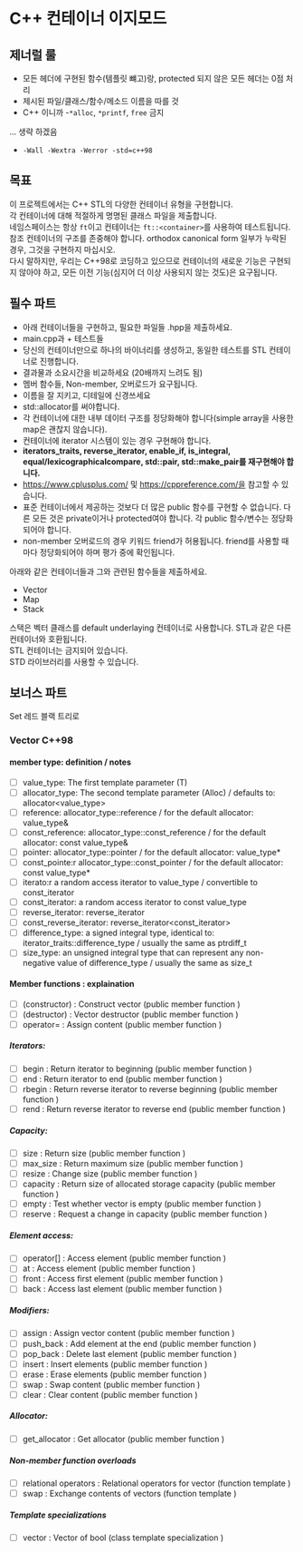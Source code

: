 # C++ 컨테이너 이지모드

## 제너럴 룰
- 모든 헤더에 구현된 함수(템플릿 뺴고)랑, protected 되지 않은 모든 헤더는 0점 처리
- 제시된 파일/클래스/함수/메소드 이름을 따를 것
- C++ 이니까 
  -`*alloc`, `*printf`, `free` 금지
 
... 생략 하겠음

- `-Wall -Wextra -Werror -std=c++98`

##  목표

이 프로젝트에서는 C++ STL의 다양한 컨테이너 유형을 구현합니다.
<br>각 컨테이너에 대해 적절하게 명명된 클래스 파일을 제출합니다.
<br>네임스페이스는 항상 `ft`이고 컨테이너는 `ft::<container>`를 사용하여 테스트됩니다.
<br>참조 컨테이너의 구조를 존중해야 합니다. orthodox canonical form 일부가 누락된 경우, 그것을 구현하지 마십시오.
<br>다시 말하지만, 우리는 C++98로 코딩하고 있으므로 컨테이너의 새로운 기능은 구현되지 않아야 하고, 모든 이전 기능(심지어 더 이상 사용되지 않는 것도)은 요구됩니다.

## 필수 파트

- 아래 컨테이너들을 구현하고, 필요한 파일들 <container>.hpp을 제출하세요.
- main.cpp과 + 테스트들
- 당신의 컨테이너만으로 하나의 바이너리를 생성하고, 동일한 테스트를 STL 컨테이너로 진행합니다.
- 결과물과 소요시간을 비교하세요 (20배까지 느려도 됨)
- 멤버 함수들, Non-member, 오버로드가 요구됩니다.
- 이름을 잘 지키고, 디테일에 신경쓰세요
- std::allocator를 써야합니다.
- 각 컨테이너에 대한 내부 데이터 구조를 정당화해야 합니다(simple array을 사용한 map은 괜찮지 않습니다).
- 컨테이너에 iterator 시스템이 있는 경우 구현해야 합니다.
- **iterators_traits, reverse_iterator, enable_if, is_integral, equal/lexicographicalcompare, std::pair, std::make_pair를 재구현해야 합니다.**
- https://www.cplusplus.com/ 및 https://cppreference.com/을 참고할 수 있습니다.
- 표준 컨테이너에서 제공하는 것보다 더 많은 public 함수를 구현할 수 없습니다. 다른 모든 것은 private이거나 protected여야 합니다. 각 public 함수/변수는 정당화되어야 합니다.
- non-member 오버로드의 경우 키워드 friend가 허용됩니다. friend를 사용할 때마다 정당화되어야 하며 평가 중에 확인됩니다.

아래와 같은 컨테이너들과 그와 관련된 함수들을 제출하세요.

- Vector
- Map
- Stack

스택은 벡터 클래스를 default underlaying 컨테이너로 사용합니다. STL과 같은 다른 컨테이너와 호환됩니다.
<br>STL 컨테이너는 금지되어 있습니다.
<br>STD 라이브러리를 사용할 수 있습니다.

## 보너스 파트
Set 레드 블랙 트리로

### Vector C++98

#### member type: 	definition	/ notes
- [ ] value_type:	The first template parameter (T)	
- [ ] allocator_type:	The second template parameter (Alloc)	/ defaults to: allocator<value_type>
- [ ] reference:	allocator_type::reference	/ for the default allocator: value_type&
- [ ] const_reference:	allocator_type::const_reference	/ for the default allocator: const value_type&
- [ ] pointer:	allocator_type::pointer	/ for the default allocator: value_type*
- [ ] const_pointe:r	allocator_type::const_pointer	/ for the default allocator: const value_type*
- [ ] iterato:r	a random access iterator to value_type	/ convertible to const_iterator
- [ ] const_iterator:	a random access iterator to const value_type	
- [ ] reverse_iterator:	reverse_iterator<iterator>	
- [ ] const_reverse_iterator:	reverse_iterator<const_iterator>	
- [ ] difference_type:	a signed integral type, identical to: iterator_traits<iterator>::difference_type	/ usually the same as ptrdiff_t
- [ ] size_type:	an unsigned integral type that can represent any non-negative value of difference_type	/ usually the same as size_t
  
#### Member functions : explaination
- [ ] (constructor) : Construct vector (public member function )
- [ ] (destructor) : Vector destructor (public member function )
- [ ] operator= : Assign content (public member function )

##### Iterators:
- [ ] begin : Return iterator to beginning (public member function )
- [ ] end : Return iterator to end (public member function )
- [ ] rbegin : Return reverse iterator to reverse beginning (public member function )
- [ ] rend : Return reverse iterator to reverse end (public member function )

##### Capacity:
- [ ] size : Return size (public member function )
- [ ] max_size : Return maximum size (public member function )
- [ ] resize : Change size (public member function )
- [ ] capacity : Return size of allocated storage capacity (public member function )
- [ ] empty : Test whether vector is empty (public member function )
- [ ] reserve : Request a change in capacity (public member function )

##### Element access:
- [ ] operator[] : Access element (public member function )
- [ ] at : Access element (public member function )
- [ ] front : Access first element (public member function )
- [ ] back : Access last element (public member function )

##### Modifiers:
- [ ] assign : Assign vector content (public member function )
- [ ] push_back : Add element at the end (public member function )
- [ ] pop_back : Delete last element (public member function )
- [ ] insert : Insert elements (public member function )
- [ ] erase : Erase elements (public member function )
- [ ] swap : Swap content (public member function )
- [ ] clear : Clear content (public member function )

##### Allocator:
- [ ] get_allocator : Get allocator (public member function )

##### Non-member function overloads
- [ ] relational operators : Relational operators for vector (function template )
- [ ] swap : Exchange contents of vectors (function template )

##### Template specializations
- [ ] vector<bool> : Vector of bool (class template specialization )

